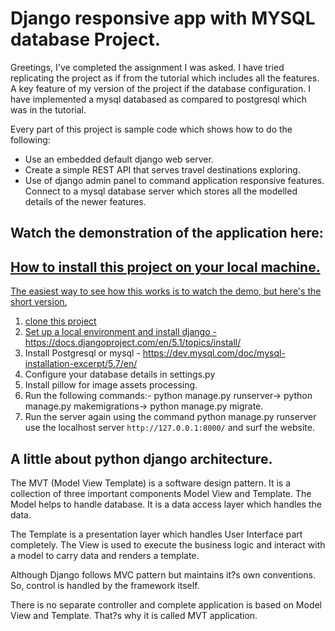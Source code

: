 # Django responsive app with MYSQL database Project.

Greetings, I've completed the assignment I was asked. I have tried replicating the project as if from the tutorial which includes all the features. A key feature of my version of the project if the database configuration. I have implemented a mysql databased as compared to postgresql which was in the tutorial. 

Every part of this project is sample code which shows how to do the following:

- Use an embedded default django web server.
- Create a simple REST API that serves travel destinations exploring.
- Use of django admin panel to command application responsive features.
  Connect to a mysql database server which stores all the modelled details of the newer features.

## Watch the demonstration of the application here:
<a href="https://youtu.be/dsvW_-Iap-E" target="_blank">

## How to install this project on your local machine.
The easiest way to see how this works is to watch the demo, but here's the short version.

1. clone this project
2. Set up a local environment and install django - https://docs.djangoproject.com/en/5.1/topics/install/ 
3. Install Postgresql or mysql - https://dev.mysql.com/doc/mysql-installation-excerpt/5.7/en/
4. Configure your database details in settings.py
5. Install pillow for image assets processing.
6. Run the following commands:- python manage.py runserver-> python manage.py makemigrations-> python manage.py migrate.
7. Run the server again using the command python manage.py runserver use the localhost server `http://127.0.0.1:8000/` and surf the website.

## A little about python django architecture.
The MVT (Model View Template) is a software design pattern. It is a collection of three important components Model View and Template. The Model helps to handle database. It is a data access layer which handles the data.

The Template is a presentation layer which handles User Interface part completely. The View is used to execute the business logic and interact with a model to carry data and renders a template.

Although Django follows MVC pattern but maintains it?s own conventions. So, control is handled by the framework itself.

There is no separate controller and complete application is based on Model View and Template. That?s why it is called MVT application.

